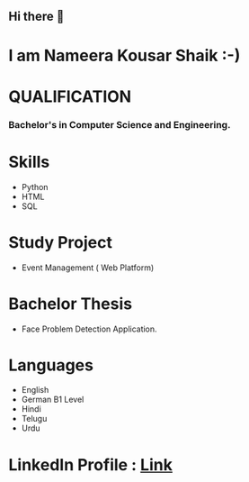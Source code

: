 ## Hi there 👋
# I am Nameera Kousar Shaik :-)
# **QUALIFICATION**
### Bachelor's in **Computer Science and Engineering.**
# Skills 
- Python
- HTML
- SQL 
# Study Project
- Event Management ( Web Platform)
# Bachelor Thesis
- Face Problem Detection Application.
# Languages
- English
- German B1 Level
- Hindi
- Telugu
- Urdu
# LinkedIn Profile : [Link](https://www.linkedin.com/in/nameera-kousar-shaik-911519172)






<!--
**nameera-shaik1403/nameera-shaik1403** is a ✨ _special_ ✨ repository because its `README.md` (this file) appears on your GitHub profile.

Here are some ideas to get you started:

- 🔭 I’m currently working on ...
- 🌱 I’m currently learning ...
- 👯 I’m looking to collaborate on ...
- 🤔 I’m looking for help with ...
- 💬 Ask me about ...
- 📫 How to reach me: ...
- 😄 Pronouns: ...
- ⚡ Fun fact: ...
-->
